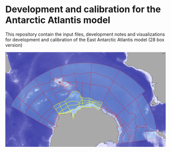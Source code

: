 # Development and calibration for the Antarctic Atlantis model
This repository contain the input files, development notes and visualizations for development and calibration of the East Antarctic Atlantis model (28 box version)

![polygon structure for 28 box model](./atlantis_socean_Lightblue.png)